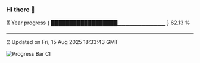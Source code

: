 ### Hi there 👋

⏳ Year progress { ██████████████████▁▁▁▁▁▁▁▁▁▁▁▁ } 62.13 %

---

⏰ Updated on Fri, 15 Aug 2025 18:33:43 GMT

![Progress Bar CI](https://github.com/liununu/liununu/workflows/Progress%20Bar%20CI/badge.svg)
